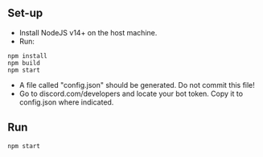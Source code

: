 ## Set-up

- Install NodeJS v14+ on the host machine.
- Run:
```
npm install
npm build
npm start
```
- A file called "config.json" should be generated. Do not commit this file!
- Go to discord.com/developers and locate your bot token. Copy it to config.json where indicated.

## Run

```
npm start
```